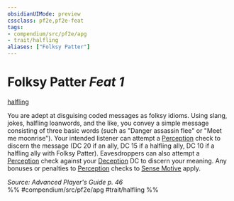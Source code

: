 ```yaml
---
obsidianUIMode: preview
cssclass: pf2e,pf2e-feat
tags:
- compendium/src/pf2e/apg
- trait/halfling
aliases: ["Folksy Patter"]
---
```

# Folksy Patter  *Feat 1*  
[halfling](../../Rules/traits/halfling.md)  


You are adept at disguising coded messages as folksy idioms. Using slang, jokes, halfling loanwords, and the like, you convey a simple message consisting of three basic words (such as "Danger assassin flee" or "Meet me moonrise"). Your intended listener can attempt a [Perception](../skills.md#Perception) check to discern the message (DC 20 if an ally, DC 15 if a halfling ally, DC 10 if a halfling ally with Folksy Patter). Eavesdroppers can also attempt a [Perception](../skills.md#Perception) check against your [Deception](../skills.md#Deception) DC to discern your meaning. Any bonuses or penalties to [Perception](../skills.md#Perception) checks to [Sense Motive](../../Rules/actions/sense-motive.md) apply.

*Source: Advanced Player's Guide p. 46*  
%% #compendium/src/pf2e/apg #trait/halfling %%